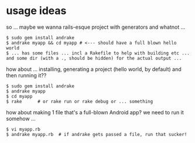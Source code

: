 usage ideas
===========

so ... maybe we wanna rails-esque project with generators and whatnot ...

    $ sudo gem install andrake
    $ andrake myapp && cd myapp # <--- should have a full blown hello world
    $ ... has some files ... incl a Rakefile to help with building etc ... and some dir (with a ., should be hidden) for the actual output ...

how about ... installing, generating a project (hello world, by default) and then running it??

    $ sudo gem install andrake
    $ andrake myapp
    $ cd myapp
    $ rake      # or rake run or rake debug or ... something

how about making 1 file that's a full-blown Android app?  we need to run it somehow ...

    $ vi myapp.rb
    $ andrake myapp.rb  # if andrake gets passed a file, run that sucker!
